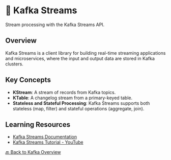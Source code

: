 # 🚀 Kafka Streams

Stream processing with the Kafka Streams API.

## Overview
Kafka Streams is a client library for building real-time streaming applications and microservices, where the input and output data are stored in Kafka clusters.

## Key Concepts
- **KStream**: A stream of records from Kafka topics.
- **KTable**: A changelog stream from a primary-keyed table.
- **Stateless and Stateful Processing**: Kafka Streams supports both stateless (map, filter) and stateful operations (aggregate, join).

## Learning Resources
- [Kafka Streams Documentation](https://kafka.apache.org/documentation/streams/)
- [Kafka Streams Tutorial - YouTube](https://www.youtube.com/playlist?list=PLa7VYi0yPIH35IrbJ7Y0U2YLrR9u4QO-s)

[🔙 Back to Kafka Overview](../../README.md#-kafka)
